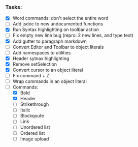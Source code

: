 ### Tasks:

- [x] Word commands: don't select the entire word
- [ ] Add jsdoc to new undocumented functions
- [x] Run Syntax highlighting on toolbar action
- [ ] Fix empty new line bug (repro: 2 new lines, and type text)
- [x] Add gutter to paragraph markdown
- [ ] Convert Editor and Toolbar to object literals
- [ ] Add namespaces to utilities
- [x] Header sytnax highlighting
- [x] Remove setSelection
- [x] Convert cursor to an object literal
- [ ] Fix command + Z
- [ ] Wrap commands in an object literal
- [ ] Commands:
    - [x] Bold
    - [x] Header
    - [ ] Strikethrough
    - [ ] Italic
    - [ ] Blockqoute
    - [ ] Link
    - [ ] Unordered list
    - [ ] Ordered list
    - [ ] Image upload